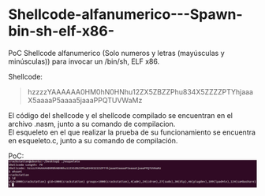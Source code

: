 # Shellcode-alfanumerico---Spawn-bin-sh-elf-x86-
PoC Shellcode alfanumerico (Solo numeros y letras (mayúsculas y minúsculas)) para invocar un /bin/sh, ELF x86.  
  
Shellcode:  
> hzzzzYAAAAAA0HM0hN0HNhu12ZX5ZBZZPhu834X5ZZZZPTYhjaaaX5aaaaP5aaaa5jaaaPPQTUVWaMz  
  
El código del shellcode y el shellcode compilado se encuentran en el archivo .nasm, junto a su comando de compilacion.  
El esqueleto en el que realizar la prueba de su funcionamiento se encuentra en esqueleto.c, junto a su comando de compilación.  

PoC:  
![Alt text](prueba.png)
